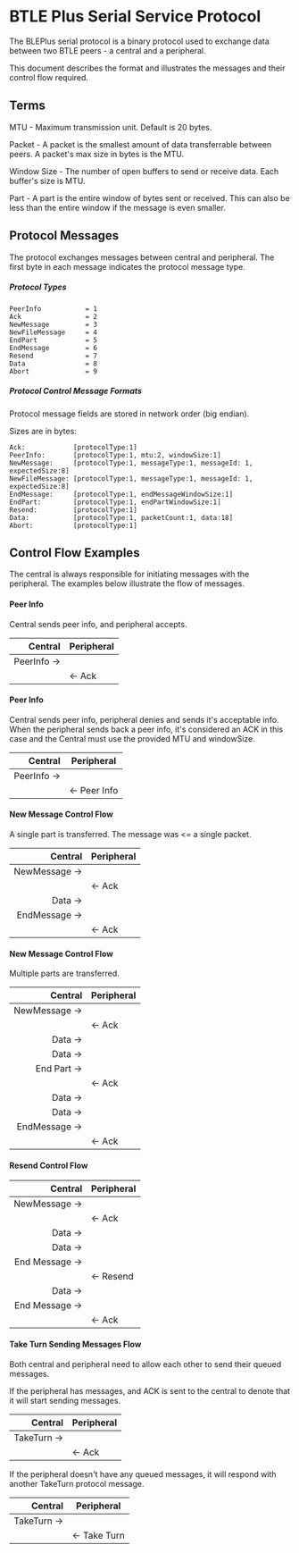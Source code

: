 # BTLE Plus Serial Service Protocol

The BLEPlus serial protocol is a binary protocol used to exchange data
between two BTLE peers - a central and a peripheral.

This document describes the format and illustrates the messages and
their control flow required.

## Terms

MTU - Maximum transmission unit. Default is 20 bytes.

Packet - A packet is the smallest amount of data transferrable between peers.
A packet's max size in bytes is the MTU.

Window Size - The number of open buffers to send or receive data. Each buffer's
size is MTU.

Part - A part is the entire window of bytes sent or received. This can also
be less than the entire window if the message is even smaller.

## Protocol Messages

The protocol exchanges messages between central and peripheral. The first
byte in each message indicates the protocol message type.

##### Protocol Types

````
PeerInfo           = 1    
Ack                = 2    
NewMessage         = 3    
NewFileMessage     = 4    
EndPart            = 5
EndMessage         = 6       
Resend             = 7    
Data               = 8    
Abort              = 9    
````

##### Protocol Control Message Formats

Protocol message fields are stored in network order (big endian).

Sizes are in bytes:

````
Ack:            [protocolType:1]    
PeerInfo:       [protocolType:1, mtu:2, windowSize:1]    
NewMessage:     [protocolType:1, messageType:1, messageId: 1, expectedSize:8]    
NewFileMessage: [protocolType:1, messageType:1, messageId: 1, expectedSize:8]    
EndMessage:     [protocolType:1, endMessageWindowSize:1]    
EndPart:        [protocolType:1, endPartWindowSize:1]
Resend:         [protocolType:1]    
Data:           [protocolType:1, packetCount:1, data:18]    
Abort:          [protocolType:1]    
````

## Control Flow Examples

The central is always responsible for initiating messages with the peripheral.
The examples below illustrate the flow of messages.

#### Peer Info

Central sends peer info, and peripheral accepts.

|      Central | Peripheral |
|-------------:|------------|
|  PeerInfo -> |            |
|              | <- Ack     |

#### Peer Info

Central sends peer info, peripheral denies and sends it's acceptable
info. When the peripheral sends back a peer info, it's considered
an ACK in this case and the Central must use the provided MTU and
windowSize.

|      Central | Peripheral   |
|-------------:|--------------|
|  PeerInfo -> |              |
|              | <- Peer Info |

#### New Message Control Flow

A single part is transferred. The message was <= a single packet.

|        Central | Peripheral |
|---------------:|------------|
|  NewMessage -> |            |
|                | <- Ack     |
|        Data -> |            |
|  EndMessage -> |            |
|                | <- Ack     |

#### New Message Control Flow

Multiple parts are transferred.

|        Central | Peripheral |
|---------------:|------------|
|  NewMessage -> |            |
|                | <- Ack     |
|        Data -> |            |
|        Data -> |            |
|    End Part -> |            |
|                | <- Ack     |
|        Data -> |            |
|        Data -> |            |
|  EndMessage -> |            |
|                | <- Ack     |

#### Resend Control Flow

|        Central | Peripheral |
|---------------:|------------|
|  NewMessage -> |            |
|                | <- Ack     |
|        Data -> |            |
|        Data -> |            |
| End Message -> |            |
|                | <- Resend  |
|        Data -> |            |
| End Message -> |            |
|                | <- Ack     |


#### Take Turn Sending Messages Flow

Both central and peripheral need to allow each other to send their queued messages.

If the peripheral has messages, and ACK is sent to the central to denote that it will start sending messages.

|     Central | Peripheral |
|------------:|------------|
| TakeTurn -> |            |
|             | <- Ack     |


If the peripheral doesn't have any queued messages, it will respond with another TakeTurn protocol message.

|     Central | Peripheral   |
|------------:|--------------|
| TakeTurn -> |              |
|             | <- Take Turn |
